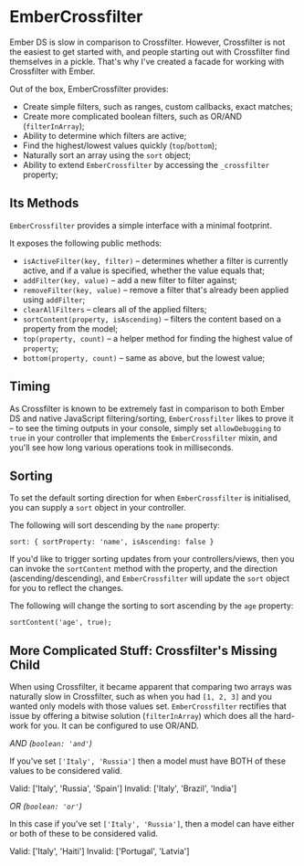 EmberCrossfilter
================

Ember DS is slow in comparison to Crossfilter. However, Crossfilter is not the easiest to get started with, and people starting out with Crossfilter find themselves in a pickle. That's why I've created a facade for working with Crossfilter with Ember.

Out of the box, EmberCrossfilter provides:

* Create simple filters, such as ranges, custom callbacks, exact matches;
* Create more complicated boolean filters, such as OR/AND (`filterInArray`);
* Ability to determine which filters are active;
* Find the highest/lowest values quickly (`top`/`bottom`);
* Naturally sort an array using the `sort` object;
* Ability to extend `EmberCrossfilter` by accessing the `_crossfilter` property;

Its Methods
-------------

`EmberCrossfilter` provides a simple interface with a minimal footprint.

It exposes the following public methods:

* `isActiveFilter(key, filter)` &ndash; determines whether a filter is currently active, and if a value is specified, whether the value equals that;
* `addFilter(key, value)` &ndash; add a new filter to filter against;
* `removeFilter(key, value)` &ndash; remove a filter that's already been applied using `addFilter`;
* `clearAllFilters` &ndash; clears all of the applied filters;
* `sortContent(property, isAscending)` &ndash; filters the content based on a property from the model;
* `top(property, count)` &ndash; a helper method for finding the highest value of `property`;
* `bottom(property, count)` &ndash; same as above, but the lowest value;

Timing
-------------

As Crossfilter is known to be extremely fast in comparison to both Ember DS and native JavaScript filtering/sorting, `EmberCrossfilter` likes to prove it &ndash; to see the timing outputs in your console, simply set `allowDebugging` to `true` in your controller that implements the `EmberCrossfilter` mixin, and you'll see how long various operations took in milliseconds.


Sorting
-------------

To set the default sorting direction for when `EmberCrossfilter` is initialised, you can supply a `sort` object in your controller.

The following will sort descending by the `name` property:

	sort: { sortProperty: 'name', isAscending: false }
	
If you'd like to trigger sorting updates from your controllers/views, then you can invoke the `sortContent` method with the property, and the direction (ascending/descending), and `EmberCrossfilter` will update the `sort` object for you to reflect the changes.

The following will change the sorting to sort ascending by the `age` property:

	sortContent('age', true);


More Complicated Stuff: Crossfilter's Missing Child
-------------

When using Crossfilter, it became apparent that comparing two arrays was naturally slow in Crossfilter, such as when you had `[1, 2, 3]` and you wanted only models with those values set. `EmberCrossfilter` rectifies that issue by offering a bitwise solution (`filterInArray`) which does all the hard-work for you. It can be configured to use OR/AND.

*AND (`boolean: 'and'`)*

If you've set `['Italy', 'Russia']` then a model must have BOTH of these values to be considered valid.

Valid: ['Italy', 'Russia', 'Spain']
Invalid: ['Italy', 'Brazil', 'India']

*OR (`boolean: 'or'`)*

In this case if you've set `['Italy', 'Russia']`, then a model can have either or both of these to be considered valid.

Valid: ['Italy', 'Haiti']
Invalid: ['Portugal', 'Latvia']